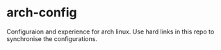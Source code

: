 # arch-config
Configuraion and experience for arch linux.
Use hard links in this repo to synchronise the configurations.
